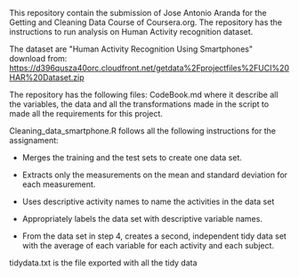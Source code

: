This repository contain the submission of Jose Antonio Aranda for the Getting and Cleaning Data Course of Coursera.org. 
The repository has the instructions to run analysis on Human Activity recognition dataset. 

The dataset are "Human Activity Recognition Using Smartphones" download from: 
https://d396qusza40orc.cloudfront.net/getdata%2Fprojectfiles%2FUCI%20HAR%20Dataset.zip  


The repository has the following files:
 CodeBook.md  where it describe all the variables, the data and all the transformations made in the script to made all the requirements for this project.
 
 
 Cleaning_data_smartphone.R follows all the following instructions for the assignament:
 
 - Merges the training and the test sets to create one data set.

 - Extracts only the measurements on the mean and standard deviation for each measurement.
 
 - Uses descriptive activity names to name the activities in the data set
 
 - Appropriately labels the data set with descriptive variable names.
  
 - From the data set in step 4, creates a second, independent tidy data set with the average of each variable for each activity and each subject.


tidydata.txt is the file exported with all the tidy data

